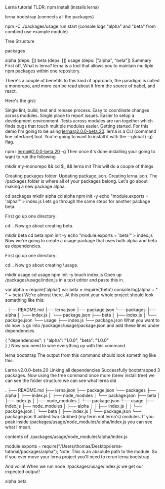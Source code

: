 Lerna tutorial
TLDR;
npm install (installs lerna)

lerna bootstrap (connects all the packages)

npm -C ./packages/usage run start (console logs "alpha" and "beta" from combind use example module)

Tree Structure

packages

alpha (deps: [])
beta (deps: [])
usage (deps: ["alpha", "beta"])
Summary
First off, What is lerna? lerna is a tool that allows you to maintain multiple npm packages within one repository.

There's a couple of benefits to this kind of approach, the paradigm is called a monorepo, and more can be read about it from the source of babel, and react.

Here's the gist:

Single lint, build, test and release process.
Easy to coordinate changes across modules.
Single place to report issues.
Easier to setup a development environment.
Tests across modules are ran together which finds bugs that touch multiple modules easier.
Getting started.
For this demo I'm going to be using lerna@2.0.0-beta.20. lerna is a CLI (command line interface) tool. You're going to want to install it with the --global (-g) flag.

npm i lerna@2.0.0-beta.20 -g
Then once it's done installing your going to want to run the following

mkdir my-monorepo && cd $_ && lerna init
This will do a couple of things.

Creating packages folder.
Updating package.json.
Creating lerna.json.
The /packages folder is where all of your packages belong. Let's go about making a new package alpha.

cd packages
mkdir alpha
cd alpha
npm init -y
echo "module.exports = 'alpha'" > index.js
Lets go through the same steps for another package beta.

First go up one directory:

cd ..
Now go about creating beta.

mkdir beta
cd beta
npm init -y
echo "module.exports = 'beta'" > index.js
Now we're going to create a usage package that uses both alpha and beta as dependencies.

First go up one directory:

cd ..
Now go about creating \usage.

mkdir usage
cd usage
npm init -y
touch index.js
Open up /packages/usage/index.js in a text editor and paste this in.

var alpha = require('alpha')
var beta = require('beta')
console.log(alpha + " " + beta)
We're almost there. At this point your whole project should look something like this:

.
├── README.md
├── lerna.json
├── package.json
└── packages
    ├── alpha
    │   ├── index.js
    │   └── package.json
    ├── beta
    │   ├── index.js
    │   └── package.json
    └── usage
        ├── index.js
        └── package.json
What you want to do now is go into /packages/usage/package.json and add these lines under dependencies.

{
  "dependencies": {
    "alpha": "1.0.0",
    "beta": "1.0.0"  
  }
}
Now you need to wire everything up with this command.

lerna bootstrap
The output from this command should look something like this:

Lerna v2.0.0-beta.20
Linking all dependencies
Successfully bootstrapped 3 packages.
Now using the tree command once more (brew install tree) we can see the folder structure we can see what lerna did.

.
├── README.md
├── lerna.json
├── package.json
└── packages
    ├── alpha
    │   ├── index.js
    │   ├── node_modules
    │   └── package.json
    ├── beta
    │   ├── index.js
    │   ├── node_modules
    │   └── package.json
    └── usage
        ├── index.js
        ├── node_modules
        │   ├── alpha
        │   │   ├── index.js
        │   │   └── package.json
        │   └── beta
        │       ├── index.js
        │       └── package.json
        └── package.json
It added two stubbed (my term not lerna's) modules. If you peak inside /packages/usage/node_modules/alpha/index.js you can see what I mean.

contents of ./packages/usage/node_modules/alpha/index.js

module.exports = require("/Users/thomas/Desktop/lerna-tutorial/packages/alpha");
Note: This is an absolute path to the module. So if you ever move your lerna project you'll need to rerun lerna bootstrap.

And volia! When we run node ./packages/usage/index.js we get our expected output!

alpha beta